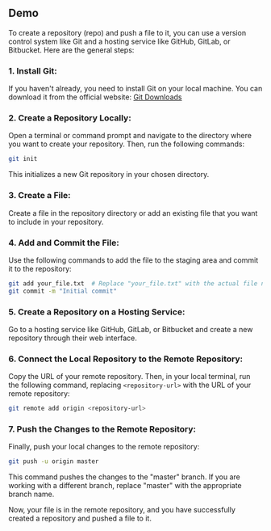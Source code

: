 ## Demo

To create a repository (repo) and push a file to it, you can use a version control system like Git and a hosting service like GitHub, GitLab, or Bitbucket. Here are the general steps:

### 1. Install Git:

If you haven't already, you need to install Git on your local machine. You can download it from the official website: [Git Downloads](https://git-scm.com/downloads)

### 2. Create a Repository Locally:

Open a terminal or command prompt and navigate to the directory where you want to create your repository. Then, run the following commands:

```bash
git init
```

This initializes a new Git repository in your chosen directory.

### 3. Create a File:

Create a file in the repository directory or add an existing file that you want to include in your repository.

### 4. Add and Commit the File:

Use the following commands to add the file to the staging area and commit it to the repository:

```bash
git add your_file.txt  # Replace "your_file.txt" with the actual file name
git commit -m "Initial commit"
```

### 5. Create a Repository on a Hosting Service:

Go to a hosting service like GitHub, GitLab, or Bitbucket and create a new repository through their web interface.

### 6. Connect the Local Repository to the Remote Repository:

Copy the URL of your remote repository. Then, in your local terminal, run the following command, replacing `<repository-url>` with the URL of your remote repository:

```bash
git remote add origin <repository-url>
```

### 7. Push the Changes to the Remote Repository:

Finally, push your local changes to the remote repository:

```bash
git push -u origin master
```

This command pushes the changes to the "master" branch. If you are working with a different branch, replace "master" with the appropriate branch name.

Now, your file is in the remote repository, and you have successfully created a repository and pushed a file to it.
